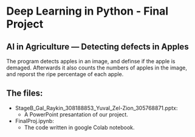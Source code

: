 # Deep Learning in Python - Final Project
## AI in Agriculture — Detecting defects in Apples
The program detects apples in an image, and definse if the apple is demaged.
Afterwards it also counts the numbers of apples in the image, and reporst the ripe percentage of each apple.


## The files:
* StageB_Gal_Raykin_308188853_Yuval_Zel-Zion_305768871.pptx:
  * A PowerPoint presantation of our project.
* FinalProj.ipynb:
  * The code written in google Colab notebook.

